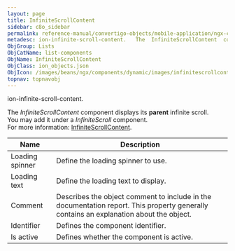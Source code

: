 ```yaml
---
layout: page
title: InfiniteScrollContent
sidebar: c8o_sidebar
permalink: reference-manual/convertigo-objects/mobile-application/ngx-components/list-components/infinitescrollcontent/
metadesc: ion-infinite-scroll-content.   The  InfiniteScrollContent  component displays its  parent  infinite scroll. You may add it under a  InfiniteScroll  co
ObjGroup: Lists
ObjCatName: list-components
ObjName: InfiniteScrollContent
ObjClass: ion_objects.json
ObjIcon: /images/beans/ngx/components/dynamic/images/infinitescrollcontent_32x32.png
topnav: topnavobj
---
```

ion-infinite-scroll-content. <br/>

 The <i>InfiniteScrollContent</i> component displays its <b>parent</b> infinite scroll.<br/>
You may add it under a <i>InfiniteScroll</i> component.<br/>
For more information: <a href='https://ionic-docs-o31kiyk8l-ionic1.vercel.app/docs/api/infinite-scroll-content'>InfiniteScrollContent</a>.

Name | Description 
--- | ---
Loading spinner | Define the loading spinner to use.
Loading text | Define the loading text to display.
Comment | Describes the object comment to include in the documentation report.  This property generally contains an explanation about the object. 
Identifier | Defines the component identifier.  
Is active | Defines whether the component is active. 

